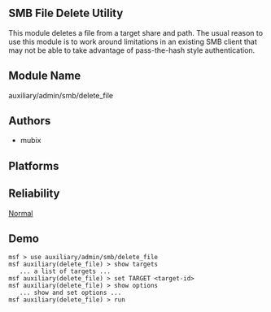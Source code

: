 ## SMB File Delete Utility

This module deletes a file from a target share and path. The 
usual reason to use this module is to work around 
limitations in an existing SMB client that may not be able 
to take advantage of pass-the-hash style authentication.


## Module Name
auxiliary/admin/smb/delete_file

## Authors
* mubix





## Platforms


## Reliability
[Normal](https://github.com/rapid7/metasploit-framework/wiki/Exploit-Ranking)

## Demo

```
msf > use auxiliary/admin/smb/delete_file
msf auxiliary(delete_file) > show targets
   ... a list of targets ...
msf auxiliary(delete_file) > set TARGET <target-id>
msf auxiliary(delete_file) > show options
   ... show and set options ...
msf auxiliary(delete_file) > run
```
    
    